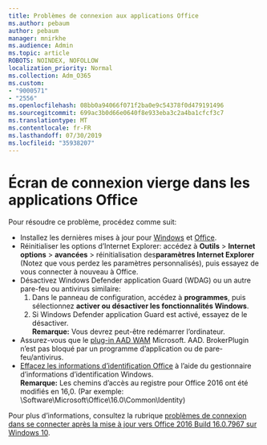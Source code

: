 ```yaml
---
title: Problèmes de connexion aux applications Office
ms.author: pebaum
author: pebaum
manager: mnirkhe
ms.audience: Admin
ms.topic: article
ROBOTS: NOINDEX, NOFOLLOW
localization_priority: Normal
ms.collection: Adm_O365
ms.custom:
- "9000571"
- "2556"
ms.openlocfilehash: 08bb0a94066f071f2ba0e9c54378f0d479191496
ms.sourcegitcommit: 699ac3b0d66e0640f8e933eba3c2a4ba1cfcf3c7
ms.translationtype: MT
ms.contentlocale: fr-FR
ms.lasthandoff: 07/30/2019
ms.locfileid: "35938207"
---
```

# <a name="blank-sign-in-screen-in-office-apps"></a>Écran de connexion vierge dans les applications Office

Pour résoudre ce problème, procédez comme suit:
- Installez les dernières mises à jour pour [Windows](https://support.microsoft.com/help/4027667/windows-10-update) et [Office](https://support.office.com/article/update-office-and-your-computer-with-microsoft-update-2ab296f3-7f03-43a2-8e50-46de917611c5).
- Réinitialiser les options d’Internet Explorer: accédez à **Outils** > **Internet options** > **avancées** > réinitialisation des**paramètres Internet Explorer** (Notez que vous perdez les paramètres personnalisés), puis essayez de vous connecter à nouveau à Office.
- Désactivez Windows Defender application Guard (WDAG) ou un autre pare-feu ou antivirus similaire:
    1. Dans le panneau de configuration, accédez à **programmes**, puis sélectionnez **activer ou désactiver les fonctionnalités Windows**.
    2. Si Windows Defender application Guard est activé, essayez de le désactiver.<br/>
    **Remarque:** Vous devrez peut-être redémarrer l’ordinateur.
- Assurez-vous que le [plug-in AAD WAM](https://docs.microsoft.com/office365/troubleshoot/administration/connection-issue-when-sign-in-office-2016#symptom-1) Microsoft. AAD. BrokerPlugin n’est pas bloqué par un programme d’application ou de pare-feu/antivirus.
- [Effacez les informations d’identification Office](https://docs.microsoft.com/office/troubleshoot/error-messages/another-account-already-signed-in#step-3-clear-cached-credentials-on-the-computer) à l’aide du gestionnaire d’informations d’identification Windows.<br/>
    **Remarque:** Les chemins d’accès au registre pour Office 2016 ont été modifiés en 16,0. (Par exemple: \Software\Microsoft\Office\16.0\Common\Identity\)

Pour plus d’informations, consultez la rubrique [problèmes de connexion dans se connecter après la mise à jour vers Office 2016 Build 16.0.7967 sur Windows 10](https://docs.microsoft.com/office365/troubleshoot/administration/connection-issue-when-sign-in-office-2016).